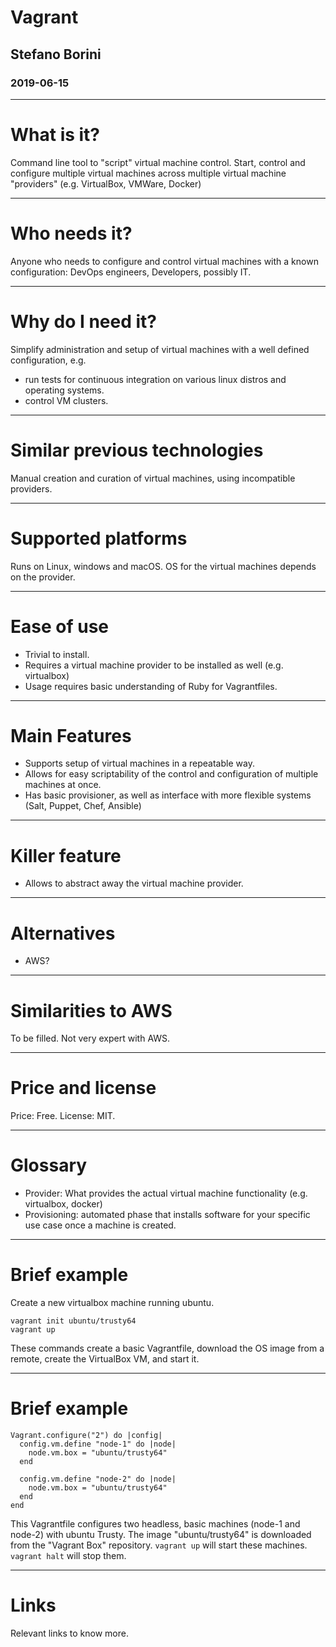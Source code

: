 # Vagrant
## Stefano Borini
### 2019-06-15

---

# What is it?

Command line tool to "script" virtual machine control.
Start, control and configure multiple virtual machines across multiple virtual
machine "providers" (e.g. VirtualBox, VMWare, Docker)

---

# Who needs it?

Anyone who needs to configure and control virtual machines with a known
configuration: DevOps engineers, Developers, possibly IT.

---

# Why do I need it?

Simplify administration and setup of virtual machines with a well defined configuration, e.g.
- run tests for continuous integration on various linux distros and operating systems.
- control VM clusters.

---

# Similar previous technologies

Manual creation and curation of virtual machines, using incompatible providers.

---

# Supported platforms

Runs on Linux, windows and macOS.
OS for the virtual machines depends on the provider.

---

# Ease of use

- Trivial to install.
- Requires a virtual machine provider to be installed as well (e.g. virtualbox)
- Usage requires basic understanding of Ruby for Vagrantfiles.

---

# Main Features

- Supports setup of virtual machines in a repeatable way.
- Allows for easy scriptability of the control and configuration of multiple machines at once.
- Has basic provisioner, as well as interface with more flexible systems (Salt, Puppet, Chef, Ansible)

---

# Killer feature

- Allows to abstract away the virtual machine provider.

---

# Alternatives

- AWS?

---

# Similarities to AWS

To be filled. Not very expert with AWS.

---

# Price and license

Price: Free. License: MIT. 

---

# Glossary

- Provider: What provides the actual virtual machine functionality (e.g. virtualbox, docker) 
- Provisioning: automated phase that installs software for your specific use case once a machine is created.

---

# Brief example

Create a new virtualbox machine running ubuntu.
```
vagrant init ubuntu/trusty64
vagrant up
```
These commands create a basic Vagrantfile, download the OS image from a remote, create the VirtualBox VM, and start it.

---

# Brief example

```
Vagrant.configure("2") do |config|
  config.vm.define "node-1" do |node|
    node.vm.box = "ubuntu/trusty64"
  end 

  config.vm.define "node-2" do |node|
    node.vm.box = "ubuntu/trusty64"
  end 
end
```

This Vagrantfile configures two headless, basic machines (node-1 and node-2) with ubuntu Trusty.
The image "ubuntu/trusty64" is downloaded from the "Vagrant Box" repository.
``vagrant up`` will start these machines. ``vagrant halt`` will stop them.

---

# Links

Relevant links to know more.
